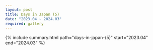 ```yaml
---
layout: post
title: Days in Japan (5)
date: "2023.04 ~ 2024.03"
required: gallery
---
```


{% include summary.html path="days-in-japan-(5)" start="2023.04" end="2024.03" %}
